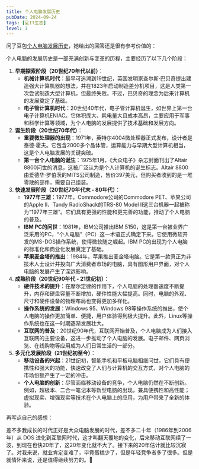 ```yaml
---
title: 个人电脑发展历史
pubDate: 2024-09-24
tags: [💻IT生态]
level: 1
---
```


问了豆包[个人电脑发展历史]，她给出的回答还是很有参考价值的：

个人电脑的发展历史是一部充满创新与变革的历程，主要经历了以下几个阶段：
1. **早期探索阶段（20世纪70年代以前）**：
    - **机械计算机时代**：最早可追溯到19世纪，英国发明家查尔斯·巴贝奇提出建造强大计算机器的想法，并在1823年启动制造差分机项目，这是人类第一次尝试制造大型计算机，但最终失败。不过，巴贝奇的理念为后来计算机的发展奠定了基础。
    - **电子管计算机时代**：20世纪40年代，电子管计算机诞生，如世界上第一台电子计算机ENIAC。它体积庞大、耗电量大且成本高昂，主要应用于军事和科学计算等领域，为个人电脑的发展提供了技术基础和发展方向。
2. **诞生阶段（20世纪70年代）**：
    - **重要微处理器的出现**：1971年，英特尔4004微处理器正式发布，设计者是泰德·霍夫。它包含2000多个晶体管，运算能力与早期大型计算机相当，这是个人电脑发展的关键突破。
    - **第一台个人电脑的诞生**：1975年1月，《大众电子》杂志封面刊出了Altair 8800问世的消息，这被广泛认为是个人计算机的诞生标志。Altair 8800由爱德华·罗伯茨的MITS公司制造，售价397美元，但购买者收到的是一堆零散的部件，需要自己组装。
3. **快速发展阶段（20世纪70年代末 - 80年代）**：
    - **1977年三雄**：1977年，Commodore公司的Commodore PET、苹果公司的Apple II、Tandy RadioShack的TRS-80 Model II这三台机器一起被称为“1977年三雄”。它们具有更强的性能和更完善的功能，推动了个人电脑的普及。
    - **IBM PC的问世**：1981年，IBM公司推出IBM 5150，这是第一台被业界广泛采用的PC，“个人电脑”（PC）这一术语正式确定下来。它使用微软开发的MS-DOS操作系统，使得微软随之崛起。IBM PC的出现为个人电脑的标准化和商业化发展奠定了基础。
    - **苹果麦金塔的推出**：1984年，苹果推出麦金塔电脑。它是第一款真正为非技术人士设计并投向广大消费者市场的电脑，具有图形用户界面，对个人电脑的发展产生了深远影响。
4. **成熟阶段（20世纪90年代 - 21世纪初）**：
    - **硬件技术的提升**：在摩尔定律的作用下，个人电脑的处理器速度不断提升，内存和硬盘容量不断增加，硬件性能大幅提高。同时，电脑的外观、尺寸和硬件设备的物理布局也变得更加多样化。
    - **操作系统的发展**：Windows 95、Windows 98等操作系统的推出，使个人电脑的操作更加简单、便捷，用户体验得到极大提升。此外，Linux等操作系统也在这一时期逐渐发展壮大。
    - **互联网的普及**：20世纪90年代，互联网开始普及，个人电脑成为人们接入互联网的主要设备，这进一步推动了个人电脑的发展。电子邮件、网页浏览、在线购物等应用成为人们日常生活的一部分。
5. **多元化发展阶段（21世纪初至今）**：
    - **移动设备的兴起**：21世纪初，智能手机和平板电脑相继问世，它们具有便携性和强大的功能，快速改变了人们与计算机的交互方式，对个人电脑的市场份额产生了一定的冲击。
    - **个人电脑的创新**：尽管面临移动设备的竞争，个人电脑仍然在不断创新。例如，超极本、二合一笔记本等新型电脑的出现，兼具便携性和高性能；虚拟现实、增强现实等技术在个人电脑上的应用，为用户带来了全新的体验。

再写点自己的感想：

差不多我成长的时代正好是大众电脑发展的时代，差不多二十年（1986年到2006年）从 DOS 进化到互联网时代，这才叫翻天覆地的变化，后来移动互联网续了一波，到现在也快20年了，这20年变化就不大了。接下来的20年估计就比较沉寂了。对我来说，就业肯定变难了，毕竟蛋糕少了，但是年轻竞争者多了很多。但是就情怀来说，还是值得继续努力的。💪

[个人电脑发展历史]: https://www.doubao.com/thread/w221e4f473f3544b3

